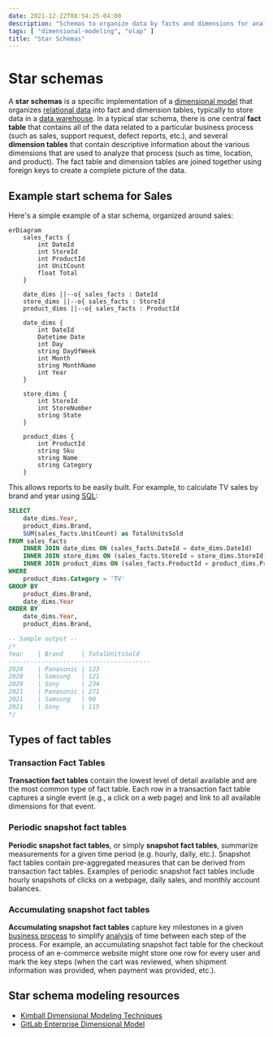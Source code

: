 ```yaml
---
date: 2021-12-22T08:54:25-04:00
description: "Schemas to organize data by facts and dimensions for analysis"
tags: [ "dimensional-modeling", "olap" ]
title: "Star Schemas"
---
```


# Star schemas

A **star schemas** is a specific implementation of a [dimensional model](dimensional-modeling.md) that organizes [relational data](relational-databases.md) into fact and dimension tables, typically to store data in a [data warehouse](data-warehouses.md).  In a typical star schema, there is one central **fact table** that contains all of the data related to a particular business process (such as sales, support request, defect reports, etc.), and several **dimension tables** that contain descriptive information about the various dimensions that are used to analyze that process (such as time, location, and product). The fact table and dimension tables are joined together using foreign keys to create a complete picture of the data.

## Example start schema for Sales

Here's a simple example of a star schema, organized around sales:

```mermaid
erDiagram
	sales_facts {
		int DateId
		int StoreId
		int ProductId
		int UnitCount
		float Total
	}

    date_dims ||--o{ sales_facts : DateId
	store_dims ||--o{ sales_facts : StoreId
	product_dims ||--o{ sales_facts : ProductId

	date_dims {
		int DateId
		Datetime Date
		int Day
		string DayOfWeek
		int Month
		string MonthName
		int Year
	}

	store_dims {
		int StoreId
		int StoreNumber
		string State
	}

	product_dims {
		int ProductId
		string Sku
		string Name
		string Category
	}
```

This allows reports to be easily built. For example, to calculate TV sales by brand and year using [SQL](sql.md):

```sql
SELECT
	date_dims.Year,
	product_dims.Brand,
	SUM(sales_facts.UnitCount) as TotalUnitsSold
FROM sales_facts
	INNER JOIN date_dims ON (sales_facts.DateId = date_dims.DateId)
	INNER JOIN store_dims ON (sales_facts.StoreId = store_dims.StoreId)
	INNER JOIN product_dims ON (sales_facts.ProductId = product_dims.ProductId)
WHERE 
	product_dims.Category = 'TV'
GROUP BY
	product_dims.Brand,
	date_dims.Year
ORDER BY
	date_dims.Year,
	product_dims.Brand,

-- Sample output -- 
/*
Year	| Brand 	| TotalUnitsSold
---------------------------------------
2020	| Panasonic	| 123
2020	| Samsung	| 121
2020	| Sony		| 234
2021	| Panasonic	| 271
2021	| Samsung	| 90
2021	| Sony		| 115
*/
```

## Types of fact tables

### Transaction Fact Tables

**Transaction fact tables** contain the lowest level of detail available and are the most common type of fact table. Each row in a transaction fact table captures a single event (e.g., a click on a web page) and link to all available dimensions for that event.

### Periodic snapshot fact tables

**Periodic snapshot fact tables**, or simply **snapshot fact tables**, summarize measurements for a given time period (e.g. hourly, daily, etc.). Snapshot fact tables contain pre-aggregated measures that can be derived from transaction fact tables. Examples of periodic snapshot fact tables include hourly snapshots of clicks on a webpage, daily sales, and monthly account balances.

### Accumulating snapshot fact tables

**Accumulating snapshot fact tables** capture key milestones in a given [business process](business-operations.md) to simplify [analysis](data-analysis.md) of time between each step of the process. For example, an accumulating snapshot fact table for the checkout process of an e-commerce website might store one row for every user and mark the key steps (when the cart was reviewed, when shipment information was provided, when payment was provided, etc.).

<!-- 
## Types of dimensions

### Slowly changing

A **slowly changing dimension** represents data that that will change slowly over time. For example, a customer address dimension is unlikely to change frequently and thus is a slowly changing dimension. There are three major types of slowly changing dimension table:

* **Type one:** Changes are not stored. For each identifier, there is only one record. Any changes to the record overwrite the original.
* **Type two:** Complete history is stored. For each identifier, there may be multiple records and therefore a surrogate key is typically introduced. Each record typically includes a start and end date to indicate the time period for which the record is considered "current". Any changes to a record are inserted as new records.
* **Type three:** Partial history is stored. As with a type two slowly changing dimension table (type two SCD), there may be multiple records and therefore require a surrogate key, start date, and end date. However, changes to records require additional logic to remove old records; this logic generally deletes older records based on  (for example, delete everything older than one year) or based on storing a maximum number of records (for example, delete anything older than the 5th record).

### Conformed

A **conformed dimension** is a dimension that is related to more than one fact and therefore has the same meaning across the entire data model.

### Degenerate

A **degenerate dimension** is a dimensions stored in the same row as its the associated fact, without referencing a separate dimension table. For example, an "invoice number" dimension stored in a `sales_facts` table and used to group transactions together is considered a degenerate dimension.

### Junk

A **junk dimension** is a very dimension (without many details) that is stored in the same table as other junk dimensions to reduce the number of tables in the schema. Junk dimensions tend to have a limited number of values, such as true/false or yes/no, or simple statuses such as high/medium/low or shipped/in-route/delivered/returned. Examples of junk dimensions include: Gender, shipping status, and satisfaction rating (1-5 stars).

### Role-playing

### Static

### Shrunken
-->

## Star schema modeling resources

* [Kimball Dimensional Modeling Techniques](https://www.kimballgroup.com/data-warehouse-business-intelligence-resources/kimball-techniques/dimensional-modeling-techniques/)
* [GitLab Enterprise Dimensional Model](https://about.gitlab.com/handbook/business-technology/data-team/platform/edw/)
